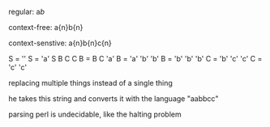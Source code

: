 regular:
a*b*

context-free:
a{n}b{n}

context-senstive:
a{n}b{n}c{n}

S     = ''
S     = 'a' S B C
C B   = B C
'a' B = 'a' 'b'
'b' B = 'b' 'b'
'b' C = 'b' 'c'
'c' C = 'c' 'c'

replacing multiple things instead of  a single thing

he takes this string and converts it with the language
"aabbcc"

parsing perl is undecidable, like the halting problem

